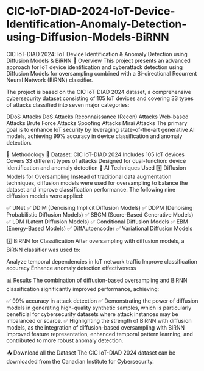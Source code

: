 # CIC-IoT-DIAD-2024-IoT-Device-Identification-Anomaly-Detection-using-Diffusion-Models-BiRNN
CIC IoT-DIAD 2024: IoT Device Identification &amp; Anomaly Detection using Diffusion Models &amp; BiRNN
📌 Overview
This project presents an advanced approach for IoT device identification and cyberattack detection using Diffusion Models for oversampling combined with a Bi-directional Recurrent Neural Network (BiRNN) classifier.

The project is based on the CIC IoT-DIAD 2024 dataset, a comprehensive cybersecurity dataset consisting of 105 IoT devices and covering 33 types of attacks classified into seven major categories:

DDoS Attacks
DoS Attacks
Reconnaissance (Recon) Attacks
Web-based Attacks
Brute Force Attacks
Spoofing Attacks
Mirai Attacks
The primary goal is to enhance IoT security by leveraging state-of-the-art generative AI models, achieving 99% accuracy in device classification and anomaly detection.

🚀 Methodology
📡 Dataset: CIC IoT-DIAD 2024
Includes 105 IoT devices
Covers 33 different types of attacks
Designed for dual-function: device identification and anomaly detection
🧠 AI Techniques Used
1️⃣ Diffusion Models for Oversampling
Instead of traditional data augmentation techniques, diffusion models were used for oversampling to balance the dataset and improve classification performance. The following nine diffusion models were applied:

✅ UNet
✅ DDIM (Denoising Implicit Diffusion Models)
✅ DDPM (Denoising Probabilistic Diffusion Models)
✅ SBGM (Score-Based Generative Models)
✅ LDM (Latent Diffusion Models)
✅ Conditional Diffusion Models
✅ EBM (Energy-Based Models)
✅ DiffAutoencoder
✅ Variational Diffusion Models

2️⃣ BiRNN for Classification
After oversampling with diffusion models, a BiRNN classifier was used to:

Analyze temporal dependencies in IoT network traffic
Improve classification accuracy
Enhance anomaly detection effectiveness

📊 Results
The combination of diffusion-based oversampling and BiRNN classification significantly improved performance, achieving:

✅ 99% accuracy in attack detection
✅ Demonstrating the power of diffusion models in generating high-quality synthetic samples, which is particularly beneficial for cybersecurity datasets where attack instances may be imbalanced or scarce.
✅ Highlighting the strength of BiRNN with diffusion models, as the integration of diffusion-based oversampling with BiRNN improved feature representation, enhanced temporal pattern learning, and contributed to more robust anomaly detection.

📥 Download all the Dataset
The CIC IoT-DIAD 2024 dataset can be downloaded from the Canadian Institute for Cybersecurity.
